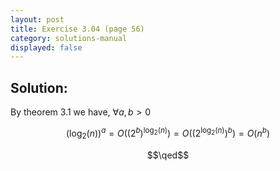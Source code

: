 ```yaml
---
layout: post
title: Exercise 3.04 (page 56)
category: solutions-manual
displayed: false
---
```


## Solution:

By theorem $3.1$ we have, $\forall a, b > 0$

$$
    (\log_2(n))^a = O\left(\left(2^b\right)^{\log_2(n)}\right) = O\left(\left(2^{\log_2(n)}\right)^b\right) = O(n^b)
$$

$$\qed$$